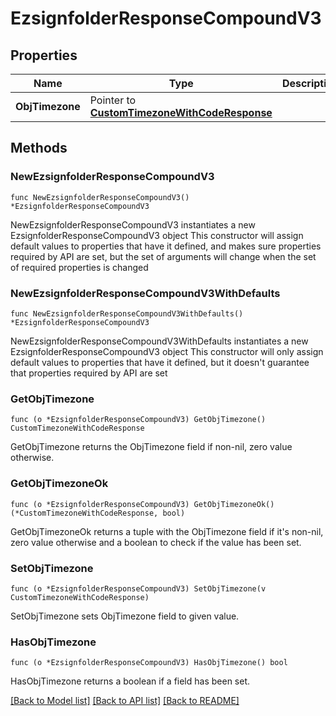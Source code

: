 # EzsignfolderResponseCompoundV3

## Properties

Name | Type | Description | Notes
------------ | ------------- | ------------- | -------------
**ObjTimezone** | Pointer to [**CustomTimezoneWithCodeResponse**](CustomTimezoneWithCodeResponse.md) |  | [optional] 

## Methods

### NewEzsignfolderResponseCompoundV3

`func NewEzsignfolderResponseCompoundV3() *EzsignfolderResponseCompoundV3`

NewEzsignfolderResponseCompoundV3 instantiates a new EzsignfolderResponseCompoundV3 object
This constructor will assign default values to properties that have it defined,
and makes sure properties required by API are set, but the set of arguments
will change when the set of required properties is changed

### NewEzsignfolderResponseCompoundV3WithDefaults

`func NewEzsignfolderResponseCompoundV3WithDefaults() *EzsignfolderResponseCompoundV3`

NewEzsignfolderResponseCompoundV3WithDefaults instantiates a new EzsignfolderResponseCompoundV3 object
This constructor will only assign default values to properties that have it defined,
but it doesn't guarantee that properties required by API are set

### GetObjTimezone

`func (o *EzsignfolderResponseCompoundV3) GetObjTimezone() CustomTimezoneWithCodeResponse`

GetObjTimezone returns the ObjTimezone field if non-nil, zero value otherwise.

### GetObjTimezoneOk

`func (o *EzsignfolderResponseCompoundV3) GetObjTimezoneOk() (*CustomTimezoneWithCodeResponse, bool)`

GetObjTimezoneOk returns a tuple with the ObjTimezone field if it's non-nil, zero value otherwise
and a boolean to check if the value has been set.

### SetObjTimezone

`func (o *EzsignfolderResponseCompoundV3) SetObjTimezone(v CustomTimezoneWithCodeResponse)`

SetObjTimezone sets ObjTimezone field to given value.

### HasObjTimezone

`func (o *EzsignfolderResponseCompoundV3) HasObjTimezone() bool`

HasObjTimezone returns a boolean if a field has been set.


[[Back to Model list]](../README.md#documentation-for-models) [[Back to API list]](../README.md#documentation-for-api-endpoints) [[Back to README]](../README.md)


